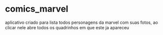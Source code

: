 # comics_marvel
aplicativo criado para lista todos personagens da marvel com suas fotos, ao clicar nele abre todos os quadrinhos em que este ja apareceu
